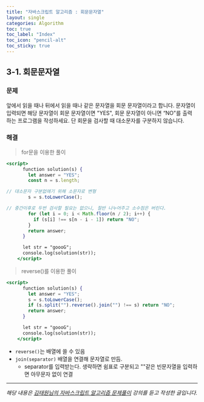 ```yaml
---
title: "자바스크립트 알고리즘 : 회문문자열"
layout: single
categories: Algorithm
toc: true
toc_label: "Index"
toc_icon: "pencil-alt"
toc_sticky: true
---
```


## 3-1. 회문문자열

### 문제

앞에서 읽을 때나 뒤에서 읽을 때나 같은 문자열을 회문 문자열이라고 합니다.
문자열이 입력되면 해당 문자열이 회문 문자열이면 "YES", 회문 문자열이 아니면 “NO"를 출력
하는 프로그램을 작성하세요.
단 회문을 검사할 때 대소문자를 구분하지 않습니다.

### 해결

> for문을 이용한 풀이

```jsx
<script>
      function solution(s) {
        let answer = "YES";
        const n = s.length;

// 대소문자 구분없애기 위해 소문자로 변형
        s = s.toLowerCase();

// 중간이후로 두번 검사할 필요는 없으니, 절반 나누어주고 소수점은 버린다.
        for (let i = 0; i < Math.floor(n / 2); i++) {
          if (s[i] !== s[n - i - 1]) return "NO";
        }
        return answer;
      }

      let str = "goooG";
      console.log(solution(str));
    </script>
```

> reverse()를 이용한 풀이

```jsx
<script>
      function solution(s) {
        let answer = "YES";
        s = s.toLowerCase();
        if (s.split("").reverse().join("") !== s) return "NO";
        return answer;
      }

      let str = "goooG";
      console.log(solution(str));
    </script>
```

- `reverse()`는 배열에 쓸 수 있음
- `join(separator)` 배열을 연결해 문자열로 만듬.
  - separator를 입력받는다. 생략하면 쉼표로 구분되고 ""같은 빈문자열을 입력하면 아무문자 없이 연결

---

_해당 내용은 [김태원님의 자바스크립트 알고리즘 문제풀이](https://www.inflearn.com/course/%EC%9E%90%EB%B0%94%EC%8A%A4%ED%81%AC%EB%A6%BD%ED%8A%B8-%EC%95%8C%EA%B3%A0%EB%A6%AC%EC%A6%98-%EB%AC%B8%EC%A0%9C%ED%92%80%EC%9D%B4/dashboard) 강의를 듣고 작성한 글입니다._
